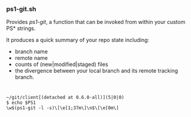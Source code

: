 ### ps1-git.sh
Provides _ps1-git_, a function that can be invoked from within your custom PS* strings.

It produces a quick summary of your repo state including:

* branch name
* remote name
* counts of (new|modified|staged) files
* the divergence between your local branch and its remote tracking branch.
# 
   
    ~/git/client[(detached at 0.6.0-all)](5|0|0)
    $ echo $PS1
    \w$(ps1-git -l -s)\[\e[1;37m\]\n$\[\e[0m\]
